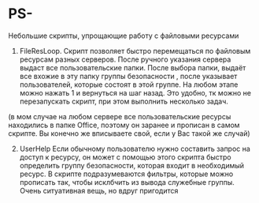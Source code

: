 # PS-
Небольшие скрипты, упрощающие работу с файловыми ресурсами
1) FileResLoop. 
Скрипт позволяет быстро перемещаться по файловым ресурсам разных серверов. После ручного указания сервера выдаст все пользовательские папки. После выбора папки, выдаёт все вхожие в эту папку группы безопасности
, после указывает пользователей, которые состоят в этой группе. На любом этапе можно нажать 1 и вернуться на шаг назад. Это удобно, тк можно не перезапускать скрипт, при этом выполнить несколько задач. 

(в мом случае на любом сервере все пользовательские ресурсы находились в папке Office, поэтому он заранее и прописан в самом скрипте. Вы конечно же вписываете свой, если у Вас такой же случай)

2) UserHelp
Если обычному пользователю нужно составить запрос на доступ к ресурсу, он может с помощью этого скрипта быстро определить группу безопасности, которая входит в необходимый ресурс. В скрипте подразумеваются 
фильтры, которые можно прописать так, чтобы исклбчить из вывода служебные группы. Очень ситуативная вещь, но вдруг пригодится 
